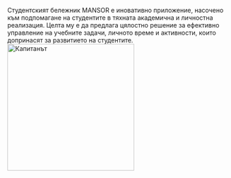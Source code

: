 Студентският бележник MANSOR е иновативно приложение, насочено към подпомагане на студентите в тяхната академична и личностна реализация. Целта му е да предлага цялостно решение за ефективно управление на учебните задачи, личното време и активности, които допринасят за развитието на студентите.
<img width="287" alt="Капитанът" src="https://github.com/user-attachments/assets/fcbe0333-abe1-46c2-8f2a-fbd13a6dba9d" />
